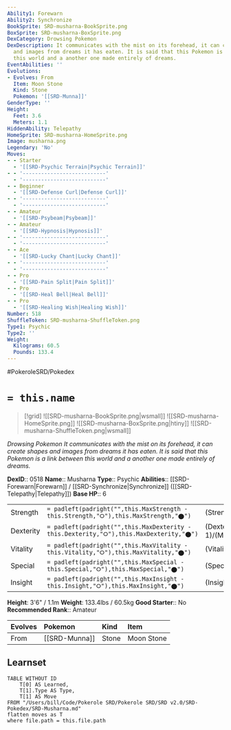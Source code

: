 ```yaml
---
Ability1: Forewarn
Ability2: Synchronize
BookSprite: SRD-musharna-BookSprite.png
BoxSprite: SRD-musharna-BoxSprite.png
DexCategory: Drowsing Pokemon
DexDescription: It communicates with the mist on its forehead, it can create shapes
  and images from dreams it has eaten. It is said that this Pokemon is a link between
  this world and a another one made entirely of dreams.
EventAbilities: ''
Evolutions:
- Evolves: From
  Item: Moon Stone
  Kind: Stone
  Pokemon: '[[SRD-Munna]]'
GenderType: ''
Height:
  Feet: 3.6
  Meters: 1.1
HiddenAbility: Telepathy
HomeSprite: SRD-musharna-HomeSprite.png
Image: musharna.png
Legendary: 'No'
Moves:
- - Starter
  - '[[SRD-Psychic Terrain|Psychic Terrain]]'
- - '---------------------------'
  - '---------------------------'
- - Beginner
  - '[[SRD-Defense Curl|Defense Curl]]'
- - '---------------------------'
  - '---------------------------'
- - Amateur
  - '[[SRD-Psybeam|Psybeam]]'
- - Amateur
  - '[[SRD-Hypnosis|Hypnosis]]'
- - '---------------------------'
  - '---------------------------'
- - Ace
  - '[[SRD-Lucky Chant|Lucky Chant]]'
- - '---------------------------'
  - '---------------------------'
- - Pro
  - '[[SRD-Pain Split|Pain Split]]'
- - Pro
  - '[[SRD-Heal Bell|Heal Bell]]'
- - Pro
  - '[[SRD-Healing Wish|Healing Wish]]'
Number: 518
ShuffleToken: SRD-musharna-ShuffleToken.png
Type1: Psychic
Type2: ''
Weight:
  Kilograms: 60.5
  Pounds: 133.4
---
```


#PokeroleSRD/Pokedex

# `= this.name`

> [!grid]
> ![[SRD-musharna-BookSprite.png|wsmall]]
> ![[SRD-musharna-HomeSprite.png]]
> ![[SRD-musharna-BoxSprite.png|htiny]]
> ![[SRD-musharna-ShuffleToken.png|wsmall]]


*Drowsing Pokemon*
*It communicates with the mist on its forehead, it can create shapes and images from dreams it has eaten. It is said that this Pokemon is a link between this world and a another one made entirely of dreams.*

**DexID**:: 0518
**Name**:: Musharna
**Type**:: Psychic
**Abilities**:: [[SRD-Forewarn|Forewarn]] / [[SRD-Synchronize|Synchronize]] ([[SRD-Telepathy|Telepathy]])
**Base HP**:: 6

|           |                                                                                        |                                          |
| --------- | -------------------------------------------------------------------------------------- | ---------------------------------------- |
| Strength  | `= padleft(padright("",this.MaxStrength - this.Strength,"⭘"),this.MaxStrength,"⬤")`    | (Strength::2)/(MaxStrength::4)   |
| Dexterity | `= padleft(padright("",this.MaxDexterity - this.Dexterity,"⭘"),this.MaxDexterity,"⬤")` | (Dexterity:: 1)/(MaxDexterity::3) |
| Vitality  | `= padleft(padright("",this.MaxVitality - this.Vitality,"⭘"),this.MaxVitality,"⬤")`    | (Vitality::2)/(MaxVitality::5)   |
| Special   | `= padleft(padright("",this.MaxSpecial - this.Special,"⭘"),this.MaxSpecial,"⬤")`       | (Special::3)/(MaxSpecial::6)     |
| Insight   | `= padleft(padright("",this.MaxInsight - this.Insight,"⭘"),this.MaxInsight,"⬤")`       | (Insight::3)/(MaxInsight::6)     |

**Height**: 3'6" / 1.1m
**Weight**: 133.4lbs / 60.5kg
**Good Starter**:: No
**Recommended Rank**:: Amateur

| Evolves   | Pokemon       | Kind   | Item       |
|:----------|:--------------|:-------|:-----------|
| From      | [[SRD-Munna]] | Stone  | Moon Stone |

## Learnset

```dataview
TABLE WITHOUT ID
    T[0] AS Learned,
    T[1].Type AS Type,
    T[1] AS Move
FROM "/Users/bill/Code/Pokerole SRD/Pokerole SRD/SRD v2.0/SRD-Pokedex/SRD-Musharna.md"
flatten moves as T
where file.path = this.file.path
```
